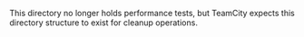This directory no longer holds performance tests, but TeamCity expects this directory structure to exist for cleanup operations.